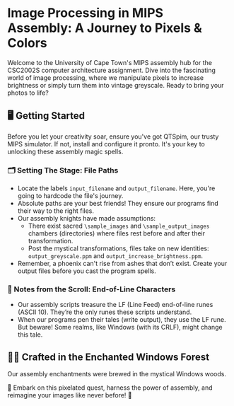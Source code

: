 # Image Processing in MIPS Assembly: A Journey to Pixels & Colors

Welcome to the University of Cape Town's MIPS assembly hub for the CSC2002S computer architecture assignment. Dive into the fascinating world of image processing, where we manipulate pixels to increase brightness or simply turn them into vintage greyscale. Ready to bring your photos to life?

## 🖥️ Getting Started
Before you let your creativity soar, ensure you've got QTSpim, our trusty MIPS simulator. If not, install and configure it pronto. It's your key to unlocking these assembly magic spells.

### 🗂️ Setting The Stage: File Paths
- Locate the labels `input_filename` and `output_filename`. Here, you're going to hardcode the file's journey. 
- Absolute paths are your best friends! They ensure our programs find their way to the right files.
- Our assembly knights have made assumptions:
  - There exist sacred `\sample_images` and `\sample_output_images` chambers (directories) where files rest before and after their transformation.
  - Post the mystical transformations, files take on new identities: `output_greyscale.ppm` and `output_increase_brightness.ppm`.
- Remember, a phoenix can't rise from ashes that don’t exist. Create your output files before you cast the program spells.

### 📝 Notes from the Scroll: End-of-Line Characters
- Our assembly scripts treasure the LF (Line Feed) end-of-line runes (ASCII 10). They’re the only runes these scripts understand.
- When our programs pen their tales (write output), they use the LF rune. But beware! Some realms, like Windows (with its CRLF), might change this tale.

## 🧙‍♂️ Crafted in the Enchanted Windows Forest
Our assembly enchantments were brewed in the mystical Windows woods.

🎉 Embark on this pixelated quest, harness the power of assembly, and reimagine your images like never before! 📸